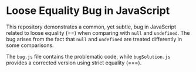 # Loose Equality Bug in JavaScript

This repository demonstrates a common, yet subtle, bug in JavaScript related to loose equality (==) when comparing with `null` and `undefined`.  The bug arises from the fact that `null` and `undefined` are treated differently in some comparisons.

The `bug.js` file contains the problematic code, while `bugSolution.js` provides a corrected version using strict equality (===).